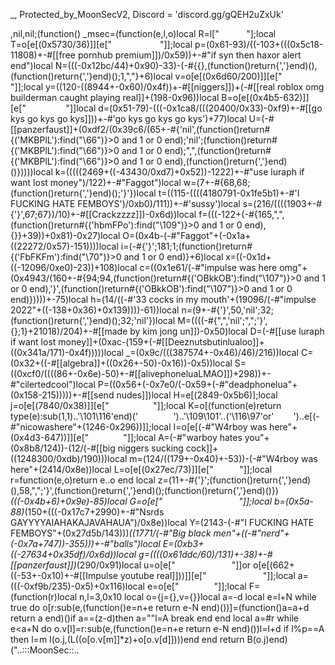 _, Protected_by_MoonSecV2, Discord = 'discord.gg/gQEH2uZxUk'


,nil,nil;(function() _msec=(function(e,l,o)local R=l["        ​  "];local T=o[e[(0x5730/36)]][e["              "]];local p=(0x61-93)/((-103+(((0x5c18-11808)+-#[[free pornhub premium]])/0x59))+-#"if syn then haxor alert end")local N=(((-0x12bc/44)+0x90)-33)-(-#{{},(function()return{','}end)(),(function()return{','}end)();1,","}+6)local v=o[e[(0x6d60/200)]][e["         "]];local y=((120-((8944+-0x60)/0x4f))+-#[[niggers]])+(-#[[real roblox omg builderman caught playing real]]+(198-0x96))local B=o[e[(0x4b5-632)]][e["             "]]local d=(0x51-79)-(((-0x1ca8/(((20400/0x33)-0xf9)+-#[[go kys go kys go kys]]))+-#'go kys go kys go kys')+77)local U=(-#[[panzerfaust]]+(0xdf2/(0x39c6/(65+-#{'nil',(function()return#{('MKBPlL'):find("\66")}>0 and 1 or 0 end);'nil';(function()return#{('MKBPlL'):find("\66")}>0 and 1 or 0 end);",",(function()return#{('MKBPlL'):find("\66")}>0 and 1 or 0 end),(function()return{','}end)()}))))local k=(((((2469+((-43430/0xd7)+0x52))-1222)+-#"use luraph if want lost money")/122)+-#"Faggot")local w=(7+-#{68,68;(function()return{','}end)();'}'})local t=((115-((((4180791-0x1fe5b1)+-#'I FUCKING HATE FEMBOYS')/0xb0)/111))+-#'sussy')local s=(216/((((1903+-#{'}',67;67})/10)+-#[[Crackzzzz]])-0x6d))local f=(((-122+(-#{165,",",(function()return#{('hbmFPo'):find("\109")}>0 and 1 or 0 end),{}}+39))+0x81)-0x27)local O=(0x4b-(-#"Faggot"+(-0x1a+((22272/0x57)-151))))local i=(-#{'}';181;1;(function()return#{('FbFKFm'):find("\70")}>0 and 1 or 0 end)}+6)local x=((-0x1d+((-12096/0xe0)-23))+108)local c=((0x1e61/(-#"impulse was here omg"+(0x4943/(160+-#{94;94,(function()return#{('OBkkOB'):find("\107")}>0 and 1 or 0 end),'}',(function()return#{('OBkkOB'):find("\107")}>0 and 1 or 0 end)}))))+-75)local h=(14/((-#'33 cocks in my mouth'+(19096/(-#"impulse 2022"+((-138+0x36)+0x139))))-61))local n=(9+-#{'}',50,'nil';32;(function()return{','}end)();32;'nil'})local M=((((-#{",",'nil';",";'}',{};1}+21018)/204)+-#[[made by kim jong un]])-0x50)local D=(-#[[use luraph if want lost money]]+(0xac-(159+(-#[[Deeznutsbutinlualoo]]+((0x341a/171)-0x4f)))))local _=(0x9c/(((387574+-0x46)/46)/216))local C=(0x32+((-#[[algebra]]+((0x26+-50)-0x16))-0x5))local S=((0xcf0/((((86+-0x6e)-50)+-#[[alivephoneluaLMAO]])+298))+-#"cilertedcool")local P=((0x56+(-0x7e0/(-0x59+(-#"deadphonelua"+(0x158-215)))))+-#[[send nudes]])local H=e[(2849-0x5b6)];local j=o[e[(7840/0x38)]][e["  ​       ​      "]];local K=o[(function(e)return type(e):sub(1,1)..'\101\116'end)('        ')..'\109\101'..('\116\97'or'        ')..e[(-#"nicowashere"+(1246-0x296))]];local I=o[e[(-#"W4rboy was here"+(0x4d3-647))]][e["         "]];local A=(-#"warboy hates you"+(0x8b8/124))-(12/(-#[[big niggers sucking cock]]+((1248300/0xdb)/190)))local m=(124/((179+-0x40)+-53))-(-#"W4rboy was here"+(2414/0x8e))local L=o[e[(0x27ec/73)]][e["       ​  ​   "]];local r=function(e,o)return e..o end local z=(11+-#{'}';(function()return{','}end)(),58,",";'}',(function()return{','}end)();(function()return{','}end)()})*(((-0x4b+6)+0x9e)-85)local G=o[e["                   "]];local b=(0x5a-88)*(150+(((-0x17c7+2990)+-#"Nsrds GAYYYYAIAHAKAJAVAHAUA")/0x8e))local Y=(2143-(-#"I FUCKING HATE FEMBOYS"+(0x27d5b/143)))*((1771/(-#"Big black men"+((-#"nerd"+(-0x7a+747))-355)))+-#"balls")local E=(0xb3+((-27634+0x35df)/0x6d))local g=((((0x61ddc/60)/131)+-38)+-#[[panzerfaust]])*(290/0x91)local u=o[e["         ​  "]]or o[e[(662+((-53+-0x10)+-#[[Impulse youtube real]]))]][e["         ​  "]];local a=(((-0xf9b/235)-0x5)+0x116)local e=o[e[" ​            "]];local F=(function(r)local n,l=3,0x10 local o={j={},v={}}local a=-d local e=l+N while true do o[r:sub(e,(function()e=n+e return e-N end)())]=(function()a=a+d return a end)()if a==(z-d)then a=""l=A break end end local a=#r while e<a+N do o.v[l]=r:sub(e,(function()e=n+e return e-N end)())l=l+d if l%p==A then l=m I(o.j,(L((o[o.v[m]]*z)+o[o.v[d]])))end end return B(o.j)end)("..:::MoonSec::..

